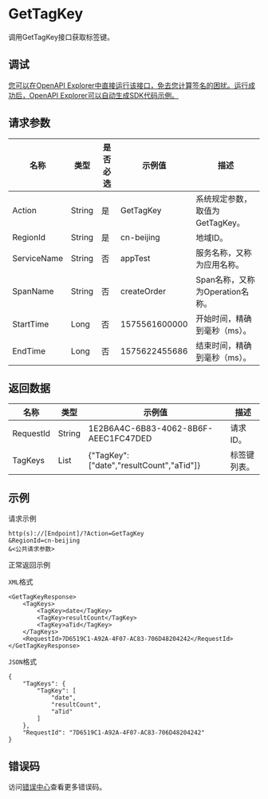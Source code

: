 # GetTagKey

调用GetTagKey接口获取标签键。

## 调试

[您可以在OpenAPI Explorer中直接运行该接口，免去您计算签名的困扰。运行成功后，OpenAPI Explorer可以自动生成SDK代码示例。](https://api.aliyun.com/#product=xtrace&api=GetTagKey&type=RPC&version=2019-08-08)

## 请求参数

|名称|类型|是否必选|示例值|描述|
|--|--|----|---|--|
|Action|String|是|GetTagKey|系统规定参数，取值为GetTagKey。 |
|RegionId|String|是|cn-beijing|地域ID。 |
|ServiceName|String|否|appTest|服务名称，又称为应用名称。 |
|SpanName|String|否|createOrder|Span名称，又称为Operation名称。 |
|StartTime|Long|否|1575561600000|开始时间，精确到毫秒（ms）。 |
|EndTime|Long|否|1575622455686|结束时间，精确到毫秒（ms）。 |

## 返回数据

|名称|类型|示例值|描述|
|--|--|---|--|
|RequestId|String|1E2B6A4C-6B83-4062-8B6F-AEEC1FC47DED|请求ID。 |
|TagKeys|List|\{"TagKey":\["date","resultCount","aTid"\]\}|标签键列表。 |

## 示例

请求示例

```
http(s)://[Endpoint]/?Action=GetTagKey
&RegionId=cn-beijing
&<公共请求参数>
```

正常返回示例

`XML`格式

```
<GetTagKeyResponse> 
    <TagKeys> 
        <TagKey>date</TagKey>  
        <TagKey>resultCount</TagKey>  
        <TagKey>aTid</TagKey>  
    </TagKeys>  
    <RequestId>7D6519C1-A92A-4F07-AC83-706D48204242</RequestId> 
</GetTagKeyResponse>
```

`JSON`格式

```
{
	"TagKeys": {
		"TagKey": [
			"date",
			"resultCount",
			"aTid"
		]
	},
	"RequestId": "7D6519C1-A92A-4F07-AC83-706D48204242"
}
```

## 错误码

访问[错误中心](https://error-center.aliyun.com/status/product/xtrace)查看更多错误码。

